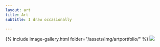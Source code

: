 ```yaml
---
layout: art
title: Art
subtitle: I draw occasionally

---
```


{% include image-gallery.html folder="/assets/img/artportfolio/" %}
![](https://www.youtube.com/watch?v=Ptk_1Dc2iPY)

<script type="text/javascript" src="/assets/js/lightbox.js"></script>
<link rel="stylesheet" href="/assets/css/lightbox.css">
